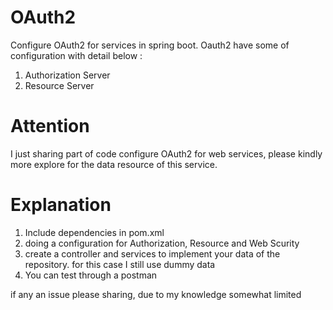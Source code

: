 # OAuth2

Configure OAuth2 for services in spring boot.
Oauth2 have some of configuration with detail below :
  1. Authorization Server
  2. Resource Server
  
# Attention

I just sharing part of code configure OAuth2 for web services, please kindly more explore for the data resource of this service.

# Explanation

1. Include dependencies in pom.xml
2. doing a configuration for Authorization, Resource and Web Scurity
3. create a controller and services to implement your data of the repository. for this case I still use dummy data
4. You can test through a postman

if any an issue please sharing, due to my knowledge somewhat limited
